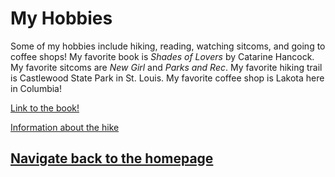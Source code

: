 # My Hobbies
Some of my hobbies include hiking, reading, watching sitcoms, and going to coffee shops! My favorite book is _Shades of Lovers_ by Catarine Hancock. My favorite sitcoms are _New Girl_ and _Parks and Rec_. My favorite hiking trail is Castlewood State Park in St. Louis. My favorite coffee shop is Lakota here in Columbia!

[Link to the book!](https://www.amazon.com/Shades-Lovers-Catarine-Hancock/dp/1771682221/ref=sr_1_1?crid=192XMJJNIWWQ1&keywords=shades+of+lovers+catarine+hancock&qid=1679016018&sprefix=shades+of+lovers%2Caps%2C360&sr=8-1)

[Information about the hike](https://mostateparks.com/park/castlewood-state-park)

## [Navigate back to the homepage](https://github.com/julieto1/Midterm-Project-SP23/blob/11bf392acb18c891822438a2b3a865e2995c6bad/README.md)
